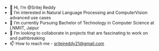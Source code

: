 - 👋 Hi, I’m @Sritej Reddy
- 👀 I’m interested in Natural Language Processing and ComputerVision advanced use cases
- 🌱 I’m currently Pursuing Bachelor of Technology in Computer Science at LNMIIT, Jaipur
- 💞️ I’m looking to collaborate in projects that are fascinating to work on and pathbreaking
- 📫 How to reach me - sritejreddy21@gmail.com

<!---
Sritej26/Sritej26 is a ✨ special ✨ repository because its `README.md` (this file) appears on your GitHub profile.
You can click the Preview link to take a look at your changes.
--->
